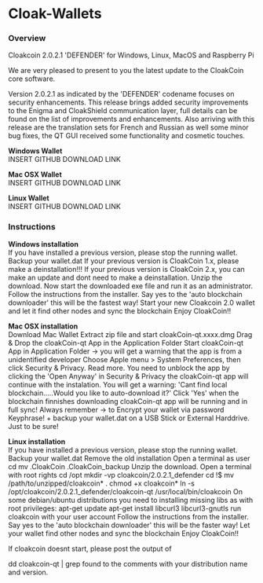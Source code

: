 # Cloak-Wallets
<h3>Overview</h3>
<p>Cloakcoin 2.0.2.1 'DEFENDER' for Windows, Linux, MacOS and Raspberry Pi</p>
 
We are very pleased to present to you the latest update to the CloakCoin core software.
 
Version 2.0.2.1 as indicated by the 'DEFENDER' codename focuses on security enhancements. This release brings added security improvements to the Enigma and CloakShield communication layer, full details can be found on the list of improvements and enhancements.  Also arriving with this release are the translation sets for French and Russian as well some minor bug fixes, the QT GUI received some functionality and cosmetic touches.

<b>Windows Wallet</b><br />
INSERT GITHUB DOWNLOAD LINK

<b>Mac OSX Wallet</b><br />
INSERT GITHUB DOWNLOAD LINK

<b>Linux Wallet</b><br />
INSERT GITHUB DOWNLOAD LINK

<h3>Instructions</h3>

<b>Windows installation</b><br />
If you have installed a previous version, please stop the running wallet.
Backup your wallet.dat
If your previous version is CloakCoin 1.x, please make a deinstallation!!!
If your previous version is CloakCoin 2.x, you can make an update and dont need to make a deinstallation.
Unzip the download.
Now start the downloaded exe file and run it as an administrator.
Follow the instructions from the installer.
Say yes to the 'auto blockchain downloader' this will be the fastest way!
Start your new Cloakcoin 2.0 wallet and let it find other nodes and sync the blockchain
Enjoy CloakCoin!!

<b>Mac OSX installation</b><br />
Download Mac Wallet
Extract zip file and start cloakCoin-qt.xxxx.dmg
Drag & Drop the cloakCoin-qt App in the Application Folder
Start cloakCoin-qt App in Application Folder -> you will get a warning that the app is from a unidentified developer
Choose Apple menu > System Preferences, then click Security & Privacy. Read more.
You need to unblock the app by clicking the 'Open Anyway' in Security & Privacy
the cloakCoin-qt app will continue with the instalation.
You will get a warning: 'Cant find local blockchain…..Would you like to auto-download it?'
Click 'Yes'
when the blockchain finnishes downloading cloakCoin-qt app will be running and in full sync!
Always remember  -> to Encrypt your wallet via password Keyphrase! + backup your wallet.dat on a USB Stick or External Harddrive. Just to be sure!

<b>Linux installation</b><br />
If you have installed a previous version, please stop the running wallet.
Backup your wallet.dat
Remove the old installation
Open a terminal as user
cd
mv .CloakCoin .CloakCoin_backup
Unzip the download.
Open a terminal with root rights
cd /opt
mkdir -vp cloakcoin/2.0.2.1_defender
cd !$
mv /path/to/unzipped/cloakcoin* .
chmod +x cloakcoin*
ln -s /opt/cloakcoin/2.0.2.1_defender/cloakcoin-qt /usr/local/bin/cloakcoin
On some debian/ubuntu distributions you need to installing missing libs as with root privileges:
apt-get update
apt-get install libcurl3 libcurl3-gnutls
run cloakcoin with your user account
Follow the instructions from the installer.
Say yes to the 'auto blockchain downloader' this will be the faster way!
Let your wallet find other nodes and sync the blockchain
Enjoy CloakCoin!!
 

If cloakcoin doesnt start, please post the output of

dd cloakcoin-qt | grep found
to the comments with your distribution name and version.
